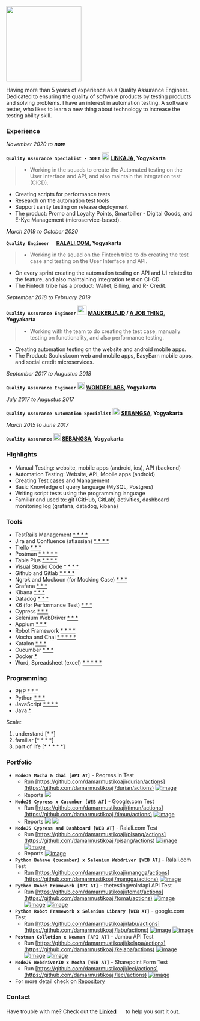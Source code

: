 <img src="https://media-exp1.licdn.com/dms/image/C4D03AQHC9y1yDBp_kg/profile-displayphoto-shrink_800_800/0/1618389462869?e=1669852800&v=beta&t=BlsInw0Tit7dA0IFj3JLlHS3uzohgBfnhKinxBpZz_g" width="200">

Having more than 5 years of experience as a Quality Assurance Engineer. Dedicated to ensuring the quality of software products by testing products and solving problems. I have an interest in automation testing. A software tester, who likes to learn a new thing about technology to increase the testing ability skill.

### Experience

*November 2020 to **now***

**`Quality Assurance Specialist - SDET` <img src="https://upload.wikimedia.org/wikipedia/commons/thumb/8/85/LinkAja.svg/1200px-LinkAja.svg.png" width="20"> [LINKAJA](https://www.linkaja.id), Yogyakarta**
> - Working in the squads to create
the Automated testing on the User Interface and API, and also maintain the integration test (CICD).
- Creating scripts for performance tests
- Research on the automation test tools
- Support sanity testing on release deployment
- The product: Promo and Loyalty Points, Smartbiller - Digital Goods, and E-Kyc Management (microservice-based).

*March 2019 to October 2020*

**`Quality Engineer` <img src="https://4.bp.blogspot.com/-2qBCw_P_ppw/XE7mRxAEWqI/AAAAAAAAH0g/pPHtl0R4NYw5Fhzts0u37ZEgHOn40PrwgCLcBGAs/s1600/ralali%2Blogo.png" width="12"> [RALALI.COM](https://www.ralali.com), Yogyakarta**
> - Working in the squad on the Fintech tribe to do creating
the test case and testing on the User Interface and API.
- On every sprint creating the automation testing on API
and UI related to the feature, and also maintaining
integration test on CI-CD.
- The Fintech tribe has a product: Wallet, Billing, and R-
Credit.

*September 2018 to February 2019*

**`Quality Assurance Engineer` <img src="https://files.ajobthing.com/assets/logo/maukerja.png" width="25"> [MAUKERJA.ID](https://www.maukerja.id) / [A JOB THING](https://www.maukerja.id), Yogyakarta**
> - Working with the team to do creating the test case,
manually testing on functionality, and also performance
testing.
- Creating automation testing on the website and android
mobile apps.
- The Product: Soulusi.com web and mobile apps, EasyEarn mobile apps, and social credit microservices.

*September 2017 to Augustus 2018*

**`Quality Assurance Engineer` <img src="https://cdn.techinasia.com/data/images/044c44d9bfc13eedf3e4faaad7a19db7.png" width="20"> [WONDERLABS](https://wonderlabs.io), Yogyakarta**

*July 2017 to Augustus 2017*

**`Quality Assurance Automation Specialist` <img src="https://img.favpng.com/9/16/12/pt-sebangsa-bersama-social-media-avatar-musik-indonesia-png-favpng-NdhJeQrdN5uWFfxppCyAtJd1D.jpg" width="20"> [SEBANGSA](https://sebangsa.com), Yogyakarta**

*March 2015 to June 2017*

**`Quality Assurance` <img src="https://img.favpng.com/9/16/12/pt-sebangsa-bersama-social-media-avatar-musik-indonesia-png-favpng-NdhJeQrdN5uWFfxppCyAtJd1D.jpg" width="20"> [SEBANGSA](https://sebangsa.com), Yogyakarta**

### Highlights

- Manual Testing: website, mobile apps (android, ios), API (backend) 
- Automation Testing: Website, API, Mobile apps (android)
- Creating Test cases and Management
- Basic Knowledge of query language (MySQL, Postgres)
- Writing script tests using the programming language
- Familiar and used to: git (GitHub, GitLab) activities, dashboard monitoring log (grafana, datadog, kibana)

### Tools

- TestRails Management [* * * *]()
- Jira and Confluence (atlassian) [* * * *]()
- Trello [* * *]()
- Postman [* * * * *]()
- Table Plus [* * * *]()
- Visual Studio Code [* * * *]()
- Github and Gitlab [* * * *]()
- Ngrok and Mockoon (for Mocking Case) [* * *]()
- Grafana [* * *]()
- Kibana [* * *]()
- Datadog [* * *]()
- K6 (for Performance Test) [* * *]()
- Cypress [* * *]()
- Selenium WebDriver [* * *]()
- Appium [* * *]()
- Robot Framework [* * * *]()
- Mocha and Chai [* * * * *]()
- Katalon [* * *]()
- Cucumber [* * *]()
- Docker [*]()
- Word, Spreadsheet (excel) [* * * * *]()

### Programming

- PHP [* * *]()
- Python [* * *]()
- JavaScript [* * * *]()
- Java [*]()

Scale:
1. understand   [* *]
2. familiar     [* * * *]
3. part of life [* * * * *]

### Portfolio

- **`NodeJS Mocha & Chai [API AT]`** - Reqress.in Test
  - Run [https://github.com/damarmustikoaji/durian/actions](https://github.com/damarmustikoaji/durian/actions)
    [![image](./assets/durian_atapi.png)](./assets/durian_atapi.png)
  - Reports
    [![](./assets/durian_atapi_reports.png)](./assets/durian_atapi_reports.png)
- **`NodeJS Cypress x Cucumber [WEB AT]`** - Google.com Test
  - Run [https://github.com/damarmustikoaji/timun/actions](https://github.com/damarmustikoaji/timun/actions)
    [![image](./assets/timun_atweb_run.png)](./assets/timun_atweb_run.png)
  - Reports
    [![](./assets/timun_atweb_report1.png)](./assets/timun_atweb_report1.png)
    [![](./assets/timun_atweb_report2.png)](./assets/timun_atweb_report2.png)
- **`NodeJS Cypress and Dashboard [WEB AT]`** - Ralali.com Test
  - Run [https://github.com/damarmustikoaji/pisang/actions](https://github.com/damarmustikoaji/pisang/actions)
    [![image](./assets/pisang_atweb.png)](./assets/pisang_atweb.png)
    [![image](./assets/pisang_atweb1.png)](./assets/pisang_atweb1.png)
  - Reports
    [![image](./assets/pisang_atweb2.png)](./assets/pisang_atweb2.png)
- **`Python Behave (cucumber) x Selenium Webdriver [WEB AT]`** - Ralali.com Test
  - Run [https://github.com/damarmustikoaji/mangga/actions](https://github.com/damarmustikoaji/mangga/actions)
    [![image](./assets/mangga_atweb.png)](./assets/mangga_atweb.png)
- **`Python Robot Framework [API AT]`** - thetestingwolrdapi API Test
  - Run [https://github.com/damarmustikoaji/tomat/actions](https://github.com/damarmustikoaji/tomat/actions)
    [![image](./assets/tomat_atapi.png)](./assets/tomat_atapi.png)
    [![image](./assets/tomat_atapi1.png)](./assets/tomat_atapi1.png)
    [![image](./assets/tomat_atapi2.png)](./assets/tomat_atapi2.png)
- **`Python Robot Framework x Selenium Library [WEB AT]`** - google.com Test
  - Run [https://github.com/damarmustikoaji/labu/actions](https://github.com/damarmustikoaji/labu/actions)
    [![image](./assets/labu_atweb1.png)](./assets/labu_atweb1.png)
    [![image](./assets/labu_atweb1.png)](./assets/labu_atweb1.png)
- **`Postman Colletion x Newman [API AT]`** - Jambu API Test
  - Run [https://github.com/damarmustikoaji/kelapa/actions](https://github.com/damarmustikoaji/kelapa/actions)
    [![image](./assets/kelapa_postman_atapi.png)](./assets/kelapa_postman_atapi.png)
    [![image](./assets/kelapa_postman_atapi1.png)](./assets/kelapa_postman_atapi1.png)
    [![image](./assets/kelapa_postman_atapi2.png)](./assets/kelapa_postman_atapi2.png)
- **`NodeJS WebdriverIO x Mocha [WEB AT]`** - Sharepoint Form Test
  - Run [https://github.com/damarmustikoaji/leci/actions](https://github.com/damarmustikoaji/leci/actions)
    [![image](./assets/leci_atweb.png)](./assets/leci_atweb.png)
- For more detail check on [Repository](https://github.com/damarmustikoaji?tab=repositories)

### Contact

Have trouble with me? Check out the **[Linked](https://www.linkedin.com/in/damar-mustikoaji/) <img src="https://cdn-icons-png.flaticon.com/512/174/174857.png" width="17">** to help you sort it out.
